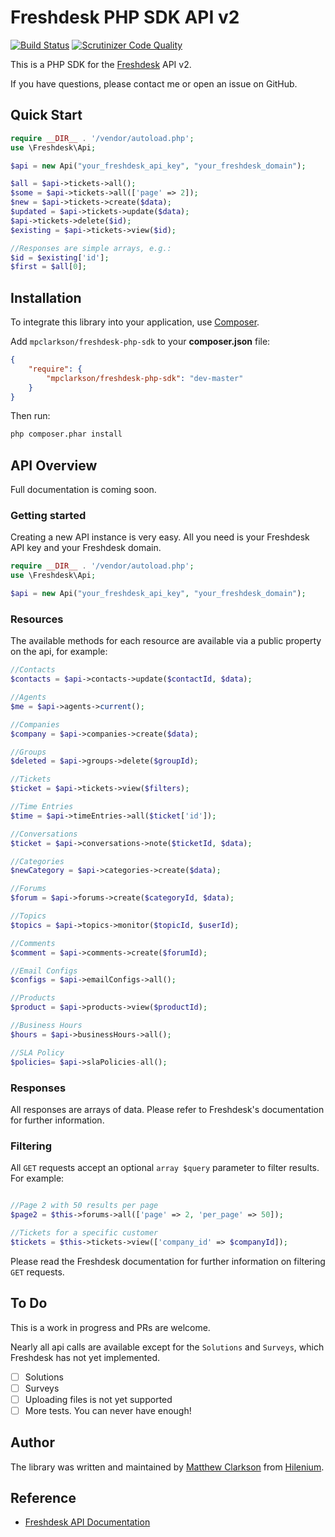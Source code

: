 # Freshdesk PHP SDK API v2 

[![Build Status](https://travis-ci.org/mpclarkson/freshdesk-php-sdk.svg?branch=master)](https://travis-ci.org/mpclarkson/freshdesk-php-sdk)
[![Scrutinizer Code Quality](https://scrutinizer-ci.com/g/mpclarkson/freshdesk-php-sdk/badges/quality-score.png?b=master)](https://scrutinizer-ci.com/g/mpclarkson/freshdesk-php-sdk/?branch=master)

This is a PHP SDK for the [Freshdesk](https://www.freshdesk.com) API v2.

If you have questions, please contact me or open an issue on GitHub.

## Quick Start
```php
require __DIR__ . '/vendor/autoload.php';
use \Freshdesk\Api;

$api = new Api("your_freshdesk_api_key", "your_freshdesk_domain");

$all = $api->tickets->all();
$some = $api->tickets->all(['page' => 2]);
$new = $api->tickets->create($data);
$updated = $api->tickets->update($data);
$api->tickets->delete($id);
$existing = $api->tickets->view($id);

//Responses are simple arrays, e.g.:
$id = $existing['id'];
$first = $all[0];

```

## Installation
To integrate this library into your application, use [Composer](https://getcomposer.org).

Add `mpclarkson/freshdesk-php-sdk` to your **composer.json** file:

```json
{
    "require": {
        "mpclarkson/freshdesk-php-sdk": "dev-master"
    }
}

```

Then run:

```bash
php composer.phar install
```

## API Overview

Full documentation is coming soon.

### Getting started

Creating a new API instance is very easy. All you need is your Freshdesk 
API key and your Freshdesk domain.

```php
require __DIR__ . '/vendor/autoload.php';
use \Freshdesk\Api;

$api = new Api("your_freshdesk_api_key", "your_freshdesk_domain");
```

### Resources

The available methods for each resource are available via a public
property on the api, for example:

```php
//Contacts
$contacts = $api->contacts->update($contactId, $data);

//Agents
$me = $api->agents->current();

//Companies
$company = $api->companies->create($data);

//Groups
$deleted = $api->groups->delete($groupId);

//Tickets
$ticket = $api->tickets->view($filters);

//Time Entries
$time = $api->timeEntries->all($ticket['id']);

//Conversations
$ticket = $api->conversations->note($ticketId, $data);

//Categories
$newCategory = $api->categories->create($data);

//Forums
$forum = $api->forums->create($categoryId, $data);

//Topics
$topics = $api->topics->monitor($topicId, $userId);

//Comments
$comment = $api->comments->create($forumId);

//Email Configs
$configs = $api->emailConfigs->all();

//Products
$product = $api->products->view($productId);

//Business Hours
$hours = $api->businessHours->all();

//SLA Policy
$policies= $api->slaPolicies-all();

```

### Responses

All responses are arrays of data. Please refer to Freshdesk's documentation
for further information. 


### Filtering

All `GET` requests accept an optional `array $query` parameter to filter
results. For example:

```php

//Page 2 with 50 results per page
$page2 = $this->forums->all(['page' => 2, 'per_page' => 50]);

//Tickets for a specific customer
$tickets = $this->tickets->view(['company_id' => $companyId]);

```

Please read the Freshdesk documentation for further information on
filtering `GET` requests.

## To Do

This is a work in progress and PRs are welcome.

Nearly all api calls are available except for the `Solutions` and `Surveys`, 
which Freshdesk has not yet implemented.

- [ ] Solutions
- [ ] Surveys
- [ ] Uploading files is not yet supported
- [ ] More tests. You can never have enough!

## Author

The library was written and maintained by [Matthew Clarkson](http://mpclarkson.github.io/) 
from [Hilenium](https://hilenium.com).


## Reference

* [Freshdesk API Documentation](https://developer.freshdesk.com/api/)
